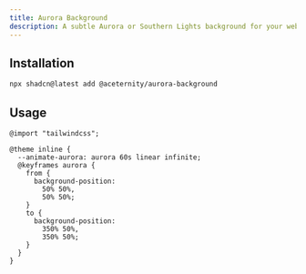 ```yaml
---
title: Aurora Background
description: A subtle Aurora or Southern Lights background for your website.
---
```


## Installation

```bash
npx shadcn@latest add @aceternity/aurora-background
```

## Usage

```tsx showLineNumbers
@import "tailwindcss";
 
@theme inline {
  --animate-aurora: aurora 60s linear infinite;
  @keyframes aurora {
    from {
      background-position:
        50% 50%,
        50% 50%;
    }
    to {
      background-position:
        350% 50%,
        350% 50%;
    }
  }
}
```
